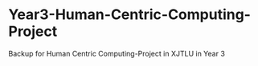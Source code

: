 # Year3-Human-Centric-Computing-Project
Backup for Human Centric Computing-Project in XJTLU in Year 3
